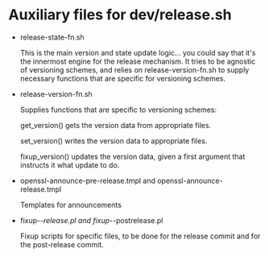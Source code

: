Auxiliary files for dev/release.sh
==================================

- release-state-fn.sh

  This is the main version and state update logic...  you could say
  that it's the innermost engine for the release mechanism.  It
  tries to be agnostic of versioning schemes, and relies on
  release-version-fn.sh to supply necessary functions that are
  specific for versioning schemes.

- release-version-fn.sh

  Supplies functions that are specific to versioning schemes:

  get_version() gets the version data from appropriate files.

  set_version() writes the version data to appropriate files.

  fixup_version() updates the version data, given a first argument
  that instructs it what update to do.

- openssl-announce-pre-release.tmpl and openssl-announce-release.tmpl

  Templates for announcements

- fixup-*-release.pl and fixup-*-postrelease.pl

  Fixup scripts for specific files, to be done for the release
  commit and for the post-release commit.
